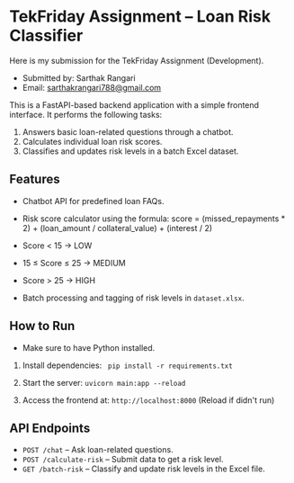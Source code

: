 # TekFriday Assignment – Loan Risk Classifier

Here is my submission for the TekFriday Assignment (Development).
- Submitted by: Sarthak Rangari
- Email: sarthakrangari788@gmail.com

This is a FastAPI-based backend application with a simple frontend interface. It performs the following tasks:

1. Answers basic loan-related questions through a chatbot.
2. Calculates individual loan risk scores.
3. Classifies and updates risk levels in a batch Excel dataset.

## Features

- Chatbot API for predefined loan FAQs.
- Risk score calculator using the formula: score = (missed_repayments * 2) + (loan_amount / collateral_value) + (interest / 2)
- Score < 15 → LOW
- 15 ≤ Score ≤ 25 → MEDIUM
- Score > 25 → HIGH

- Batch processing and tagging of risk levels in `dataset.xlsx`.

## How to Run

- Make sure to have Python installed.

1. Install dependencies:
   ``` pip install -r requirements.txt```
   
2. Start the server:
   ```uvicorn main:app --reload```

3. Access the frontend at: `http://localhost:8000` (Reload if didn't run)

## API Endpoints

- `POST /chat` – Ask loan-related questions.
- `POST /calculate-risk` – Submit data to get a risk level.
- `GET /batch-risk` – Classify and update risk levels in the Excel file.
